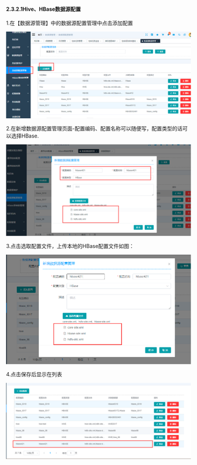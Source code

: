 #### 2.3.2.1Hive、HBase数据源配置

1.在【数据源管理】中的数据源配置管理中点击添加配置

![image-20210426191726449](3.3.2.1hive%E3%80%81hbase%E6%95%B0%E6%8D%AE%E6%BA%90%E9%85%8D%E7%BD%AE.assets/image-20210426191726449.png)

2.在新增数据源配置管理页面-配置编码、配置名称可以随便写，配置类型的话可以选择HBase.

![image-20210421111849541](3.3.2.1hive%E3%80%81hbase%E6%95%B0%E6%8D%AE%E6%BA%90%E9%85%8D%E7%BD%AE.assets/image-20210421111849541.png)

3.点击选取配置文件，上传本地的HBase配置文件如图：

![image-20210421140812323](3.3.2.1hive%E3%80%81hbase%E6%95%B0%E6%8D%AE%E6%BA%90%E9%85%8D%E7%BD%AE.assets/image-20210421140812323.png)

4.点击保存后显示在列表

![image-20210421140923898](3.3.2.1hive%E3%80%81hbase%E6%95%B0%E6%8D%AE%E6%BA%90%E9%85%8D%E7%BD%AE.assets/image-20210421140923898.png)